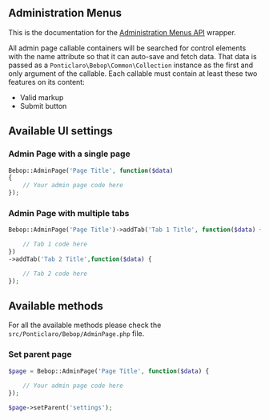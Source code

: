 Administration Menus
---
This is the documentation for the [Administration Menus API](http://codex.wordpress.org/Administration_Menus) wrapper.

All admin page callable containers will be searched for control elements with the name attribute so that it can auto-save and fetch data. That data is passed as a `Ponticlaro\Bebop\Common\Collection` instance as the first and only argument of the callable. Each callable must contain at least these two features on its content:
- Valid markup
- Submit button

## Available UI settings
### Admin Page with a single page
```php
Bebop::AdminPage('Page Title', function($data) 
{    
    // Your admin page code here
});
```

### Admin Page with multiple tabs
```php
Bebop::AdminPage('Page Title')->addTab('Tab 1 Title', function($data) {    

    // Tab 1 code here
})
->addTab('Tab 2 Title',function($data) {    

    // Tab 2 code here
});
```

## Available methods
For all the available methods please check the `src/Ponticlaro/Bebop/AdminPage.php` file.

### Set parent page
```php
$page = Bebop::AdminPage('Page Title', function($data) {    
    
    // Your admin page code here
});

$page->setParent('settings');
```